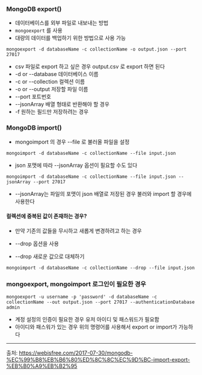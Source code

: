 ### MongoDB export()

- 데이터베이스를 외부 파일로 내보내는 방법
- `mongoexport` 를 사용
- 대량의 데이터를 백업하기 위한 방법으로 사용 가능

```
mongoexport -d databaseName -c collectionName -o output.json --port 27017
```

- csv 파일로 export 하고 싶은 경우 output.csv 로 export 하면 된다
- -d or --database 데이터베이스 이름
- -c or --collection 컬렉션 이름
- -o or --output 저장할 파일 이름
- --port 포트번호
- --jsonArray 배열 형태로 반환해야 할 경우
- -f  원하는 필드만 저장하려는 경우

### MongoDB import()
- mongoimport 의 경우 --file 로 불러올 파일을 설정
```
mongoimport -d databaseName -c collectionName --file input.json
```

- json 포맷에 따라 --jsonArray 옵션이 필요할 수도 있다
```
mongoimport -d databaseName -c collectionName --file input.json --jsonArray --port 27017
```
- --jsonArray는 파일의 포맷이 json 배열로 저장된 경우 불러와 import 할 경우에 사용한다

#### 컬렉션에 중복된 값이 존재하는 경우?
- 만약 기존의 값들을 무시하고 새롭게 변경하려고 하는 경우
- --drop 옵션을 사용

- --drop 새로운 값으로 대체하기
```
mongoimport -d databaseName -c collectionName --drop --file input.json
```


### mongoexport, mongoimport 로그인이 필요한 경우

```
mongoexport -u username -p 'password' -d databaseName -c collectionName --out output.json --port 27017 --authenticationDatabase admin
```

- 계정 설정의 인증이 필요한 경우 유저 아이디 및 패스워드가 필요함
- 아이디와 패스워가 있는 경우 위의 명령어를 사용해서 export or import가 가능하다

---
출처:
https://webisfree.com/2017-07-30/mongodb-%EC%99%B8%EB%B6%80%ED%8C%8C%EC%9D%BC-import-export-%EB%B0%A9%EB%B2%95